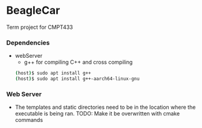 # BeagleCar
Term project for CMPT433


### Dependencies
- webServer
    - g++ for compiling C++ and cross compiling
    ```bash
    (host)$ sudo apt install g++ 
    (host)$ sudo apt install g++-aarch64-linux-gnu
    ```

### Web Server
- The templates and static directories need to be in the location where the executable is being ran. 
TODO: Make it be overwritten with cmake commands

